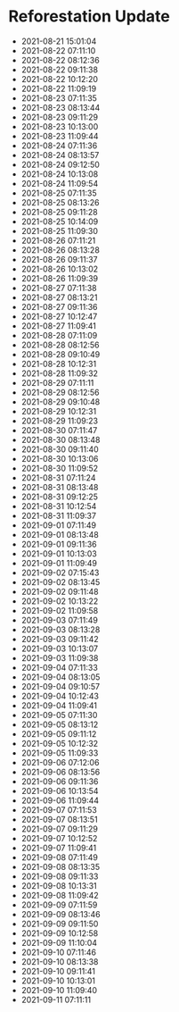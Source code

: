 # Reforestation Update

- 2021-08-21 15:01:04
- 2021-08-22 07:11:10
- 2021-08-22 08:12:36
- 2021-08-22 09:11:38
- 2021-08-22 10:12:20
- 2021-08-22 11:09:19
- 2021-08-23 07:11:35
- 2021-08-23 08:13:44
- 2021-08-23 09:11:29
- 2021-08-23 10:13:00
- 2021-08-23 11:09:44
- 2021-08-24 07:11:36
- 2021-08-24 08:13:57
- 2021-08-24 09:12:50
- 2021-08-24 10:13:08
- 2021-08-24 11:09:54
- 2021-08-25 07:11:35
- 2021-08-25 08:13:26
- 2021-08-25 09:11:28
- 2021-08-25 10:14:09
- 2021-08-25 11:09:30
- 2021-08-26 07:11:21
- 2021-08-26 08:13:28
- 2021-08-26 09:11:37
- 2021-08-26 10:13:02
- 2021-08-26 11:09:39
- 2021-08-27 07:11:38
- 2021-08-27 08:13:21
- 2021-08-27 09:11:36
- 2021-08-27 10:12:47
- 2021-08-27 11:09:41
- 2021-08-28 07:11:09
- 2021-08-28 08:12:56
- 2021-08-28 09:10:49
- 2021-08-28 10:12:31
- 2021-08-28 11:09:32
- 2021-08-29 07:11:11
- 2021-08-29 08:12:56
- 2021-08-29 09:10:48
- 2021-08-29 10:12:31
- 2021-08-29 11:09:23
- 2021-08-30 07:11:47
- 2021-08-30 08:13:48
- 2021-08-30 09:11:40
- 2021-08-30 10:13:06
- 2021-08-30 11:09:52
- 2021-08-31 07:11:24
- 2021-08-31 08:13:48
- 2021-08-31 09:12:25
- 2021-08-31 10:12:54
- 2021-08-31 11:09:37
- 2021-09-01 07:11:49
- 2021-09-01 08:13:48
- 2021-09-01 09:11:36
- 2021-09-01 10:13:03
- 2021-09-01 11:09:49
- 2021-09-02 07:15:43
- 2021-09-02 08:13:45
- 2021-09-02 09:11:48
- 2021-09-02 10:13:22
- 2021-09-02 11:09:58
- 2021-09-03 07:11:49
- 2021-09-03 08:13:28
- 2021-09-03 09:11:42
- 2021-09-03 10:13:07
- 2021-09-03 11:09:38
- 2021-09-04 07:11:33
- 2021-09-04 08:13:05
- 2021-09-04 09:10:57
- 2021-09-04 10:12:43
- 2021-09-04 11:09:41
- 2021-09-05 07:11:30
- 2021-09-05 08:13:12
- 2021-09-05 09:11:12
- 2021-09-05 10:12:32
- 2021-09-05 11:09:33
- 2021-09-06 07:12:06
- 2021-09-06 08:13:56
- 2021-09-06 09:11:36
- 2021-09-06 10:13:54
- 2021-09-06 11:09:44
- 2021-09-07 07:11:53
- 2021-09-07 08:13:51
- 2021-09-07 09:11:29
- 2021-09-07 10:12:52
- 2021-09-07 11:09:41
- 2021-09-08 07:11:49
- 2021-09-08 08:13:35
- 2021-09-08 09:11:33
- 2021-09-08 10:13:31
- 2021-09-08 11:09:42
- 2021-09-09 07:11:59
- 2021-09-09 08:13:46
- 2021-09-09 09:11:50
- 2021-09-09 10:12:58
- 2021-09-09 11:10:04
- 2021-09-10 07:11:46
- 2021-09-10 08:13:38
- 2021-09-10 09:11:41
- 2021-09-10 10:13:01
- 2021-09-10 11:09:40
- 2021-09-11 07:11:11
